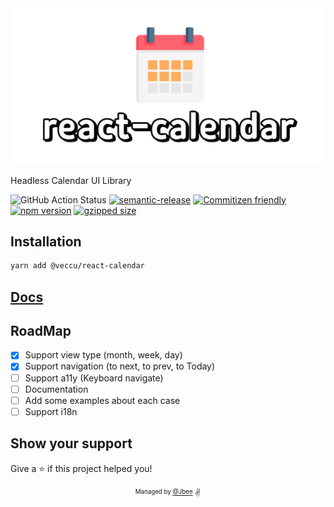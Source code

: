 <div align="center">
  <img src="./assets/react-calendar.png" width="640px">
</div>

Headless Calendar UI Library

![GitHub Action Status](https://github.com/veccu/react-calendar/workflows/Deploy/badge.svg) [![semantic-release](https://img.shields.io/badge/%20%20%F0%9F%93%A6%F0%9F%9A%80-semantic--release-e10079.svg)](https://github.com/semantic-release/semantic-release) [![Commitizen friendly](https://img.shields.io/badge/commitizen-friendly-brightgreen.svg)](http://commitizen.github.io/cz-cli/) [![npm version](https://badge.fury.io/js/%40veccu%2Freact-calendar.svg)](https://badge.fury.io/js/%40veccu%2Freact-calendar) [![gzipped size](https://badgen.net/bundlephobia/minzip/%40veccu%2Freact-calendar@latest)](https://bundlephobia.com/result?p=@veccu/react-calendar@latest)

## Installation

```sh
yarn add @veccu/react-calendar
```

## [Docs](https://veccu-react-calendar.netlify.app/)

## RoadMap

- [x] Support view type (month, week, day)
- [x] Support navigation (to next, to prev, to Today)
- [ ] Support a11y (Keyboard navigate)
- [ ] Documentation
- [ ] Add some examples about each case
- [ ] Support i18n

## Show your support

Give a ⭐️ if this project helped you!

<div align="center">
  <sub>
    <sup>Managed by <a href="https://github.com/JaeYeopHan">@Jbee</a></sup>
  </sub>
  <small>✌</small>
</div>
